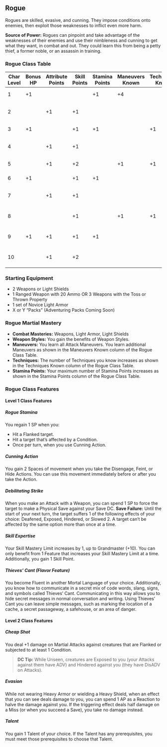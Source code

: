 
## Rogue

Rogues are skilled, evasive, and cunning. They impose conditions onto enemies, then exploit those weaknesses to inflict even more harm.

**Source of Power:** Rogues can pinpoint and take advantage of the weaknesses of their enemies and use their nimbleness and cunning to get what they want, in combat and out. They could learn this from being a petty thief, a former noble, or an assassin in training. 

### Rogue Class Table

| Char Level | Bonus HP | Attribute Points | Skill Points | Stamina Points | Maneuvers Known | Techniques Known | Features                  |
|------------|----------|------------------|--------------|----------------|-----------------|------------------|---------------------------| 
| 1          | +1       |                  |              | +1             | +4              |                  | Class Features            |
| 2          |          | +1               | +1           |                |                 |                  | Class Feature, Talent     |
| 3          | +1       |                  | +1           | +1             |                 | +1               | Subclass Feature          |
| 4          |          | +1               | +1           |                |                 |                  | Talent, Ancestry Trait    |
| 5          |          | +1               | +2           |                | +1              | +1               | Class Feature             |
| 6          | +1       |                  | +1           | +1             |                 |                  | Subclass Feature          |
| 7          |          | +1               | +1           |                |                 |                  | Talent, Ancestry Trait    |
| 8          |          |                  | +1           |                | +1              | +1               | Class Capstone Feature    |
| 9          | +1       | +1               | +1           | +1             |                 |                  | Subclass Capstone Feature |
| 10         |          | +1               | +2           |                |                 |                  | Epic Boon, Talent         |

### Starting Equipment
* 2 Weapons or Light Shields
* 1 Ranged Weapon with 20 Ammo OR 3 Weapons with the Toss or Thrown Property
* 1 set of Novice Light Armor
* X or Y “Packs” (Adventuring Packs Coming Soon)

### Rogue Martial Mastery
* **Combat Masteries:** Weapons, Light Armor, Light Shields
* **Weapon Styles:** You gain the benefits of Weapon Styles.
* **Maneuvers:** You learn all Attack Maneuvers. You learn additional Maneuvers as shown in the Maneuvers Known column of the Rogue Class Table.
* **Techniques:** The number of Techniques you know increases as shown in the Techniques Known column of the Rogue Class Table.
* **Stamina Points:** Your maximum number of Stamina Points increases as shown in the Stamina Points column of the Rogue Class Table.

### Rogue Class Features

#### Level 1 Class Features

##### Rogue Stamina
You regain 1 SP when you:

* Hit a Flanked target.
* Hit a target that’s affected by a Condition.
* Once per turn, when you use Cunning Action.

##### Cunning Action
You gain 2 Spaces of movement when you take the Disengage, Feint, or Hide Actions. You can use this movement immediately before or after you take the Action.

##### Debilitating Strike
When you make an Attack with a Weapon, you can spend 1 SP to force the target to make a Physical Save against your Save DC. **Save Failure:** Until the start of your next turn, the target suffers 1 of the following effects of your choice: Deafened, Exposed, Hindered, or Slowed 2. A target can’t be affected by the same option more than once at a time.

##### Skill Expertise
Your Skill Mastery Limit increases by 1, up to Grandmaster (+10). You can only benefit from 1 Feature that increases your Skill Mastery Limit at a time. Additionally, you gain 1 Skill Point.

##### Thieves’ Cant (Flavor Feature)
You become Fluent in another Mortal Language of your choice. Additionally, you know how to communicate in a secret mix of code words, slang, signs, and symbols called Thieves’ Cant. Communicating in this way allows you to hide secret messages in normal conversation and writing. Using Thieves’ Cant you can leave simple messages, such as marking the location of a cache, a secret passageway, a safehouse, or an area of danger.

#### Level 2 Class Features

##### Cheap Shot
You deal +1 damage on Martial Attacks against creatures that are Flanked or subjected to at least 1 Condition.

> **DC Tip:** While Unseen, creatures are Exposed to you (your Attacks against them have ADV) and Hindered against you (they have DisADV on Attacks).

##### Evasion
While not wearing Heavy Armor or wielding a Heavy Shield, when an effect that you can see deals damage to you, you can spend 1 AP as a Reaction to halve the damage against you. If the triggering effect deals half damage on a Miss (or when you succeed a Save), you take no damage instead.

##### Talent
You gain 1 Talent of your choice. If the Talent has any prerequisites, you must meet those prerequisites to choose that Talent.
